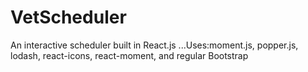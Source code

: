 # VetScheduler
 An interactive scheduler built in React.js
...Uses:moment.js, popper.js, lodash, react-icons, react-moment, and regular Bootstrap
